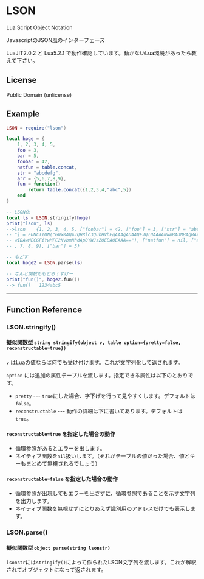 ﻿# LSON

Lua Script Object Notation

JavascriptのJSON風のインターフェース

LuaJIT2.0.2 と Lua5.2.1 で動作確認しています。動かないLua環境があったら教えて下さい。


## License
Public Domain (unlicense)


## Example

```lua
LSON = require("lson")

local hoge = {
    1, 2, 3, 4, 5,
    foo = 3,
    bar = 5,
    foobar = 42,
    natfun = table.concat,
    str = "abcdefg",
    arr = {5,6,7,8,9},
    fun = function()
        return table.concat({1,2,3,4,"abc",5})
    end
}

-- LSON化
local ls = LSON.stringify(hoge)
print("lson", ls)
-->lson    {1, 2, 3, 4, 5, ["foobar"] = 42, ["foo"] = 3, ["str"] = "abcdefg", ["fun
-- "] = FUNCTION("G0xKAQAJQHRlc3QubHVhPgAAAgADAAQFJQI0AAAANwABADMBAgBAAAIAAQcAAAMBA
-- wIDAwMECGFiYwMFC2NvbmNhdAp0YWJsZQEBAQEAAA=="), ["natfun"] = nil, ["arr"] = {5, 6
-- , 7, 8, 9}, ["bar"] = 5}

-- もどす
local hoge2 = LSON.parse(ls)

-- なんと関数ももどる！すげー
print("fun()", hoge2.fun())
--> fun()   1234abc5
```

***

## Function Reference
### LSON.stringify()
#### 擬似関数型 `string stringify(object v, table option={pretty=false, reconstructable=true})`
`v` はLuaの値ならば何でも受け付けます。これが文字列化して返されます。

`option` には追加の属性テーブルを渡します。指定できる属性は以下のとおりです。
* `pretty` --- `true`にした場合、字下げを行って見やすくします。デフォルトは`false`。
* `reconstructable` --- 動作の詳細は下に書いてあります。デフォルトは`true`。

#### `reconstructable=true` を指定した場合の動作
* 循環参照があるとエラーを出します。
* ネイティブ関数を`nil`扱いします。（それがテーブルの値だった場合、値とキーもまとめて無視されるでしょう）

#### `reconstructable=false` を指定した場合の動作
* 循環参照が出現してもエラーを出さずに、循環参照であることを示す文字列を出力します。
* ネイティブ関数を無視せずにとりあえず識別用のアドレスだけでも表示します。

### LSON.parse()
#### 擬似関数型 `object parse(string lsonstr)`
`lsonstr`には`stringify()`によって作られたLSON文字列を渡します。これが解釈されてオブジェクトになって返されます。


